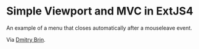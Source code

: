 # Simple Viewport and MVC in ExtJS4 #

An example of a menu that closes automatically after a mouseleave event.

Via [Dmitry Brin](http://www.sencha.com/forum/member.php?106520-dbrin).

